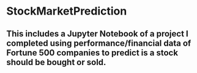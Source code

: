# StockMarketPrediction

## This includes a Jupyter Notebook of a project I completed using performance/financial data of Fortune 500 companies to predict is a stock should be bought or sold.

